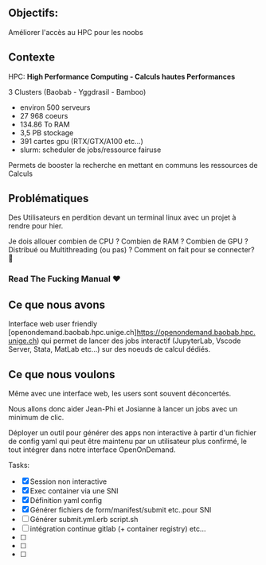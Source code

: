 ## Objectifs:
Améliorer l'accès au HPC pour les noobs

## Contexte
HPC: **High Performance Computing - Calculs hautes Performances**

3 Clusters (Baobab - Yggdrasil - Bamboo)

- environ 500 serveurs
- 27 968 coeurs 
- 134.86 To RAM
- 3,5 PB stockage
- 391 cartes gpu (RTX/GTX/A100 etc...)
- slurm: scheduler de jobs/ressource fairuse

Permets de booster la recherche en mettant en communs les ressources de Calculs

## Problématiques
Des Utilisateurs en perdition devant un terminal linux avec un projet à rendre pour hier.

Je dois allouer combien de CPU ? Combien de RAM ? Combien de GPU ? Distribué ou  Multithreading (ou pas) ? Comment on fait pour se connecter? 🤯

### **Read The Fucking Manual ❤️** 

## Ce que nous avons
Interface web user friendly [openondemand.baobab.hpc.unige.ch]https://openondemand.baobab.hpc.unige.ch) qui permet de lancer des jobs interactif (JupyterLab, Vscode Server, Stata, MatLab etc...) sur des noeuds de calcul dédiés.


## Ce que nous voulons
Même avec une interface web, les users sont souvent déconcertés. 

Nous allons donc aider Jean-Phi et Josianne à lancer un jobs  avec un minimum de clic.


Déployer un outil pour générer des apps non interactive  à partir d'un fichier de config yaml qui peut être maintenu par un utilisateur plus confirmé, le tout intégrer dans notre interface OpenOnDemand.


Tasks:

- [X] Session non interactive
- [X] Exec  container via une SNI
- [X] Définition yaml config
- [X] Générer  fichiers de form/manifest/submit etc..pour SNI
- [ ] Générer submit.yml.erb script.sh
- [ ] intégration continue gitlab (+ container registry) etc...
- [ ] 
- [ ] 
- [ ] 
    




